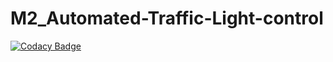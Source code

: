 # M2_Automated-Traffic-Light-control

[![Codacy Badge](https://app.codacy.com/project/badge/Grade/b5cfc0803f194e3bb7eb10e6a7a1c03d)](https://www.codacy.com/gh/MNVS10/M2_Automated-Traffic-Light-control/dashboard?utm_source=github.com&amp;utm_medium=referral&amp;utm_content=MNVS10/M2_Automated-Traffic-Light-control&amp;utm_campaign=Badge_Grade)
